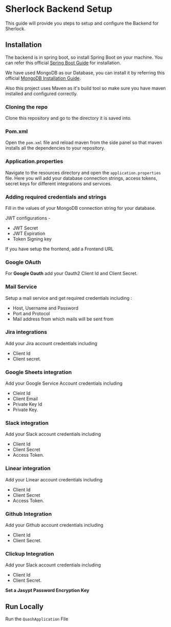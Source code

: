 
# Sherlock Backend Setup

This guide will provide you steps to setup and configure the Backend for Sherlock.
## Installation


The backend is in spring boot, so install Spring Boot on your machine. You can refer this official [Spring Boot Guide](https://docs.spring.io/spring-boot/docs/current/reference/html/getting-started.html#getting-started.installing) for installation.

We have used MongoDB as our Database, you can install it by referring this official [MongoDB Installation Guide](https://www.mongodb.com/docs/manual/installation/).

Also this project uses Maven as it's build tool so make sure you have maven installed and configured correctly.

### Cloning the repo
Clone this repository and go to the directory it is saved into.

### Pom.xml
Open the `pom.xml` file and reload maven from the side panel so that maven installs all the dependencies to your repository.

### Application.properties
Navigate to the resources directory and open the `application.properties` file. Here you will add your database connection strings, access tokens, secret keys for different integrations and services.

### Adding required credentials and strings
Fill in the values of your MongoDB connection string for your database.

JWT configurations -
- JWT Secret
- JWT Expiration
- Token Signing key

If you have setup the frontend, add a Frontend URL

### Google OAuth
For **Google Oauth** add your Oauth2 Client Id and Client Secret.

### Mail Service
Setup a mail service and get required credentials including :
- Host, Username and Password 
- Port and Protocol
- Mail address from which mails will be sent from

### Jira integrations
Add your Jira account credentials including 
- Client Id
- Client secret.


### Google Sheets integration
Add your Google Service Account credentials including 
- Cleint Id
- Client Email
- Private Key Id
- Private Key. 

### Slack integration
Add your Slack account credentials including 
- Client Id
- Client Secret
- Access Token.

### Linear integration
Add your Linear account credentials including 
- Client Id
- Client Secret
- Access Token.

### Github Integration
Add your Github account credentials including 
- Client Id
- Client Secret.

### Clickup Integration
Add your Slack account credentials including 
- Client Id
- Client Secret.

**Set a Jasypt Password Encryption Key**

## Run Locally
Run the `QuashApplication` File
